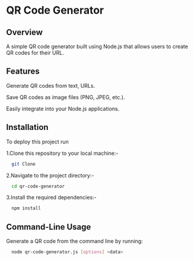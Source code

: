 
# QR Code Generator

## Overview
A simple QR code generator built using Node.js that allows users to create QR codes for their URL.

## Features
Generate QR codes from text, URLs.

Save QR codes as image files (PNG, JPEG, etc.).

Easily integrate into your Node.js applications.

## Installation

To deploy this project run

1.Clone this repository to your local machine:-

```bash
  git Clone
```
2.Navigate to the project directory:-
```bash
  cd qr-code-generator
```
3.Install the required dependencies:-
```bash
  npm install
```
## Command-Line Usage
Generate a QR code from the command line by running:
```bash
  node qr-code-generator.js [options] <data>
```

